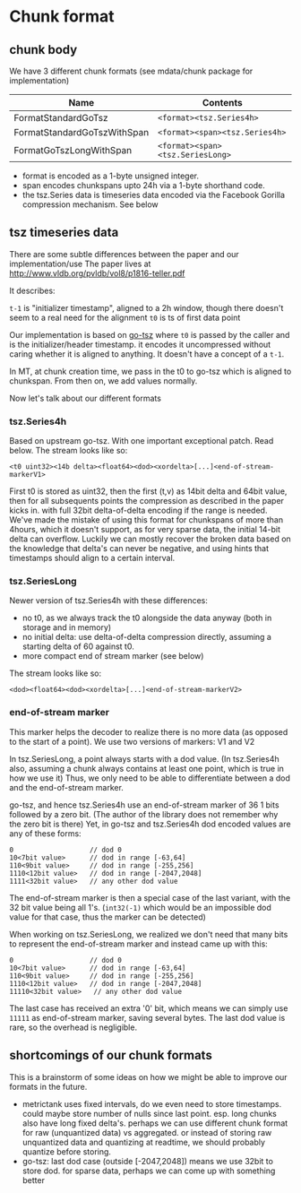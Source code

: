 # Chunk format

## chunk body

We have 3 different chunk formats (see mdata/chunk package for implementation)

| Name                         | Contents                         |
| ---------------------------- | -------------------------------- |
| FormatStandardGoTsz          | `<format><tsz.Series4h>`         |
| FormatStandardGoTszWithSpan  | `<format><span><tsz.Series4h>`   |
| FormatGoTszLongWithSpan      | `<format><span><tsz.SeriesLong>` |

* format is encoded as a 1-byte unsigned integer.
* span encodes chunkspans upto 24h via a 1-byte shorthand code.
* the tsz.Series data is timeseries data encoded via the Facebook Gorilla compression mechanism. See below

## tsz timeseries data

There are some subtle differences between the paper and our implementation/use
The paper lives at http://www.vldb.org/pvldb/vol8/p1816-teller.pdf

It describes:

`t-1` is "initializer timestamp", aligned to a 2h window, though there doesn't seem to a real need for the alignment
`t0` is ts of first data point

Our implementation is based on [go-tsz](https://github.com/dgryski/go-tsz) where `t0` is passed by the caller and is the initializer/header timestamp.
it encodes it uncompressed without caring whether it is aligned to anything. It doesn't have a concept of a `t-1`.

In MT, at chunk creation time, we pass in the t0 to go-tsz which is aligned to chunkspan.  From then on, we add values normally.

Now let's talk about our different formats

### tsz.Series4h

Based on upstream go-tsz. With one important exceptional patch. Read below.
The stream looks like so:

```
<t0 uint32><14b delta><float64><dod><xordelta>[...]<end-of-stream-markerV1>
```

First t0 is stored as uint32, then the first (t,v) as 14bit delta and 64bit value, then for all subsequents points the compression as described in the paper kicks in. with full 32bit delta-of-delta encoding if the range is needed.
We've made the mistake of using this format for chunkspans of more than 4hours, which it doesn't support, as for very sparse data, the initial 14-bit delta can overflow.
Luckily we can mostly recover the broken data based on the knowledge that delta's can never be negative, and using hints that timestamps should align to a certain interval.


### tsz.SeriesLong

Newer version of tsz.Series4h with these differences:
* no t0, as we always track the t0 alongside the data anyway (both in storage and in memory)
* no initial delta: use delta-of-delta compression directly, assuming a starting delta of 60 against t0.
* more compact end of stream marker (see below)

The stream looks like so:
```
<dod><float64><dod><xordelta>[...]<end-of-stream-markerV2>
```

### end-of-stream marker

This marker helps the decoder to realize there is no more data (as opposed to the start of a point).
We use two versions of markers: V1 and V2

In tsz.SeriesLong, a point always starts with a dod value. (In tsz.Series4h also, assuming a chunk always contains at least one point, which is true in how we use it)
Thus, we only need to be able to differentiate between a dod and the end-of-stream marker.

go-tsz, and hence tsz.Series4h use an end-of-stream marker of 36 1 bits followed by a zero bit. (The author of the library does not remember why the zero bit is there)
Yet, in go-tsz and tsz.Series4h dod encoded values are any of these forms:

```
0                   // dod 0
10<7bit value>      // dod in range [-63,64]
110<9bit value>     // dod in range [-255,256]
1110<12bit value>   // dod in range [-2047,2048]
1111<32bit value>   // any other dod value
```

The end-of-stream marker is then a special case of the last variant, with the 32 bit value being all 1's. (`int32(-1)` which would be an impossible dod value for that case, thus the marker can be detected)

When working on tsz.SeriesLong, we realized we don't need that many bits to represent the end-of-stream marker and instead came up with this:

```
0                   // dod 0
10<7bit value>      // dod in range [-63,64]
110<9bit value>     // dod in range [-255,256]
1110<12bit value>   // dod in range [-2047,2048]
11110<32bit value>   // any other dod value
```

The last case has received an extra '0' bit, which means we can simply use `11111` as end-of-stream marker, saving several bytes.
The last dod value is rare, so the overhead is negligible.

## shortcomings of our chunk formats

This is a brainstorm of some ideas on how we might be able to improve our formats in the future.

* metrictank uses fixed intervals, do we even need to store timestamps. could maybe store number of nulls since last point.
  esp. long chunks also have long fixed delta's. perhaps we can use different chunk format for raw (unquantized data) vs aggregated.
  or instead of storing raw unquantized data and quantizing at readtime, we should probably quantize before storing.
* go-tsz: last dod case (outside [-2047,2048]) means we use 32bit to store dod. for sparse data, perhaps we can come up with something better


